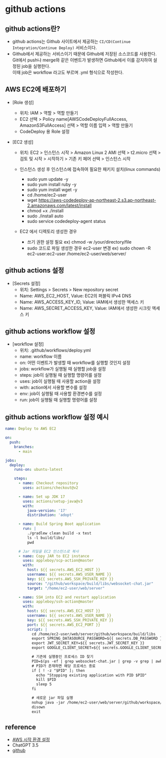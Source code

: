 # github actions


## github actions란?

- github actions는 Github 사이트에서 제공하는 `CI/CD(Continue Integration/Continue Deploy)` 서비스이다.
- Github에서 제공하는 서비스이기 때문에 Github에 저장된 소스코드를 사용한다.<br>
  Git에서 push나 merge와 같은 이벤트가 발생하면 Github에서 이를 감지하여 설정된 job을 실행한다.<br>
  이때 job은 workflow 라고도 부르며 .yml 형식으로 작성한다.



## AWS EC2에 배포하기

- [Role 생성] 
  - 위치: IAM > 역할 > 역할 만들기
  - EC2 선택 > Policy name[AWSCodeDeployFullAccess, AmazonS3FullAccess] 선택 > 역할 이름 입력 > 역할 만들기
  - CodeDeploy 용 Role 설정

- [EC2 생성]
  - 위치: EC2 > 인스턴스 시작 > Amazon Linux 2 AMI 선택 > t2.micro 선택 > 검토 및 시작 > 시작하기 > 기존 키 페어 선택 > 인스턴스 시작
  - 인스턴스 생성 후 인스턴스에 접속하여 필요한 패키지 설치(linux commands)
    - sudo yum update -y
    - sudo yum install ruby -y
    - sudo yum install wget -y
    - cd /home/ec2-user
    - wget https://aws-codedeploy-ap-northeast-2.s3.ap-northeast-2.amazonaws.com/latest/install
    - chmod +x ./install
    - sudo ./install auto
    - sudo service codedeploy-agent status

  - EC2 에서 디렉토리 생성한 경우
    - 쓰기 권한 설정 필요  ex) chmod -w /your/directory/file
    - sudo 코드로 파일 생성한 경우 ec2-user 변경  ex) sudo chown -R ec2-user:ec2-user /home/ec2-user/web/server/


## github actions 설정

- [Secrets 설정]
  - 위치: Settings > Secrets > New repository secret
  - Name: AWS_EC2_HOST, Value: EC2의 퍼블릭 IPv4 DNS
  - Name: AWS_ACCESS_KEY_ID, Value: IAM에서 생성한 엑세스 키
  - Name: AWS_SECRET_ACCESS_KEY, Value: IAM에서 생성한 시크릿 엑세스 키


## github actions workflow 설정

- [workflow 설정]
  - 위치: .github/workflows/deploy.yml
  - name: workflow 이름
  - on: 어떤 이벤트가 발생할 때 workflow를 실행할 것인지 설정
  - jobs: workflow가 실행될 때 실행할 job을 설정
  - steps: job이 실행될 때 실행할 명령어를 설정
  - uses: job이 실행될 때 사용할 action을 설정
  - with: action에서 사용할 변수를 설정
  - env: job이 실행될 때 사용할 환경변수를 설정
  - run: job이 실행될 때 실행할 명령어를 설정


## github actions workflow 설정 예시

```yml
name: Deploy to AWS EC2

on:
  push:
    branches:
      - main

jobs:
  deploy:
    runs-on: ubuntu-latest

    steps:
      - name: Checkout repository
        uses: actions/checkout@v2

      - name: Set up JDK 17
        uses: actions/setup-java@v3
        with:
          java-version: '17'
          distribution: 'adopt'

      - name: Build Spring Boot application
        run: |
          ./gradlew clean build -x test
          ls -l build/libs/
          pwd

      # Jar 파일을 EC2 인스턴스로 복사
      - name: Copy JAR to EC2 instance
        uses: appleboy/scp-action@master
        with:
          host: ${{ secrets.AWS_EC2_HOST }}
          username: ${{ secrets.AWS_USER_NAME }}
          key: ${{ secrets.AWS_SSH_PRIVATE_KEY }}
          source: "/github/workspace/build/libs/websocket-chat.jar"
          target: "/home/ec2-user/web/server"

      - name: SSH into EC2 and restart application
        uses: appleboy/ssh-action@master
        with:
          host: ${{ secrets.AWS_EC2_HOST }}
          username: ${{ secrets.AWS_USER_NAME }}
          key: ${{ secrets.AWS_SSH_PRIVATE_KEY }}
          port: ${{ secrets.AWS_EC2_PORT }}
          script: |
            cd /home/ec2-user/web/server/github/workspace/build/libs
            export SPRING_DATASOURCE_PASSWORD=${{ secrets.DB_PASSWORD }}
            export JWT_SECRET_KEY=${{ secrets.JWT_SECRET_KEY }}
            export GOOGLE_CLIENT_SECRET=${{ secrets.GOOGLE_CLIENT_SECRET }}

            # 기존에 실행중인 프로세스 ID 찾기
            PID=$(ps -ef | grep websocket-chat.jar | grep -v grep | awk '{print $2}')
            # PID가 존재하면 해당 프로세스 종료
            if [ ! -z "$PID" ]; then
              echo "Stopping existing application with PID $PID"
              kill $PID
              sleep 5
            fi

            # 새로운 jar 파일 실행
            nohup java -jar /home/ec2-user/web/server/github/workspace/build/libs/websocket-chat.jar --spring.profiles.active=prod > websocket-chat.log 2>&1 &
            disown
            exit

```


## reference

* [AWS 시작 환경 설정](https://blog.bespinglobal.com/post/github-action-%EC%9C%BC%EB%A1%9C-ec2-%EC%97%90-%EB%B0%B0%ED%8F%AC%ED%95%98%EA%B8%B0/)
* ChatGPT 3.5
* [github](https://github.com/gominnam/websocket-chat/)
